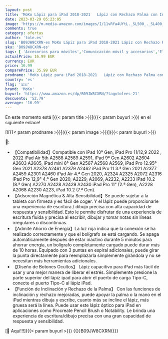 ```yaml
---
layout: post
title: 'MoKo Lápiz para iPad 2018-2021   Lápiz con Rechazo Palma con Inclinación  Compatible iPad 10ª Gen  iPad Pro 11/12 9" 2022  iPad 9ª/8ª/7ª/6ª Gen iPad Air 5.ª/4.ª/3.ª Gen iPad 9ª/8ª/7ª Gen  Gris Claro'
date: 2023-03-29 05:23:05
image: 'https://m.media-amazon.com/images/I/11vRfa4UYtL._SL500_._SL400_.jpg'
comments: true
category: ofertas
author: 'tole.es'
slug: 'B09JW8CXRN-es MoKo Lápiz para iPad 2018-2021 Lápiz con Rechazo Palma con...'
sku: 'B09JW8CXRN-es'
tags: [ 'Accesorios para móviles','Comunicación móvil y accesorios','Electrónica','Punteros para móviles','ipad','moko','🇪🇸', ]
actualPrice: 16.99 EUR
currency: EUR
price: 16.99
comparePrice: 35.99 EUR
prodname: 'MoKo Lápiz para iPad 2018-2021   Lápiz con Rechazo Palma con Inclinación  Compatible iPad 10ª Gen  iPad Pro 11/12 9" 2022  iPad 9ª/8ª/7ª/6ª Gen iPad Air 5.ª/4.ª/3.ª Gen iPad 9ª/8ª/7ª Gen  Gris Claro'
country: 'es'
flag: '🇪🇸'
brand: 'MoKo'
buyurl: 'https://www.amazon.es/dp/B09JW8CXRN/?tag=tolees-21'
descuento: '52.79'
average: '16.99'
---
```


En este momento está [{{< param title >}}]({{< param buyurl >}}) en el siguiente enlace!

[![{{< param prodname >}}]({{< param image >}})]({{< param buyurl >}})

🔎:

- 【Compatibilidad】Compatible con iPad 10ª Gen, iPad Pro 11/12,9 2022 , 2022 iPad Air 5th A2588 A2589 A2591, iPad 9ª Gen A2602 A2604 A2603 A2605, iPad mini 6ª Gen A2567 A2568 A2569, iPad Pro 12.95ª Gen 2021 A2378 A2461 A2379 A2462 iPad Pro 11 3.ª Gen 2021 A2377 A2459 A2301 A2460 iPad Air 4.ª Gen 2020, A2324 A2325 A2072 A2316 iPad Pro 12,9" 4.ª Gen 2020, A2229, A2069, A2232, A2233 iPad 10.2 (8.ª Gen) A2270 A2428 A2429 A2430 iPad Pro 11" (2.ª Gen), A2228 A2068 A2230 A223, iPad 10.2 (7.ª Gen).
- 【Adsorción Magnética & Alta Sensibilidad】Se puede sujetar a la tableta con firmeza y es fácil de coger. Y el lápiz puede proporcionarle una experiencia de escritura / dibujo precisa con alta capacidad de respuesta y sensibilidad. Esto le permite disfrutar de una experiencia de escritura fluida y precisa al escribir, dibujar y tomar notas sin líneas irregulares o discontinuas.
- 【Admite Ahorro de Energía】La luz roja indica que la conexión se ha realizado correctamente y que el bolígrafo se está cargando. Se apaga automáticamente después de estar inactivo durante 5 minutos para ahorrar energía, un bolígrafo completamente cargado puede durar más de 10 horas. Equipado con 3 puntas en espiral adicionales, puede girar la punta directamente para reemplazarla simplemente girándola y no se necesitan más herramientas adicionales.
- 【Diseño de Botones Ocultos】 Lápiz capacitivo para iPad más fácil de usar y una mejor manera de liberar el estrés. Simplemente presione la parte superior del lápiz ipad para abrir el puerto de carga Tipo-C, conecte el puerto Tipo-C al lápiz iPad.
- 【Función de Inclinación y Rechazo de la Palma】 Con las funciones de inclinación y rechazo mejoradas, puede apoyar la palma o la mano en el iPad mientras dibuja y escribe, cuanto más se incline el lápiz, más gruesa será la línea. Puede usar este lápiz óptico para iPad en aplicaciones como Procreate Pencil Brush o Notability. Le brinda una experiencia de escritura/dibujo precisa con una gran capacidad de respuesta y sensibilidad.

[🛒 Aquí!!!]({{< param buyurl >}})
{{<world>}}B09JW8CXRN{{</world>}}
